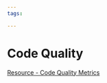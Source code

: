 ```yaml
---
tags:

---
```

# Code Quality

[Resource - Code Quality Metrics](https://se-education.org/learningresources/contents/codeQuality/CodeQualityMetrics.html) 
